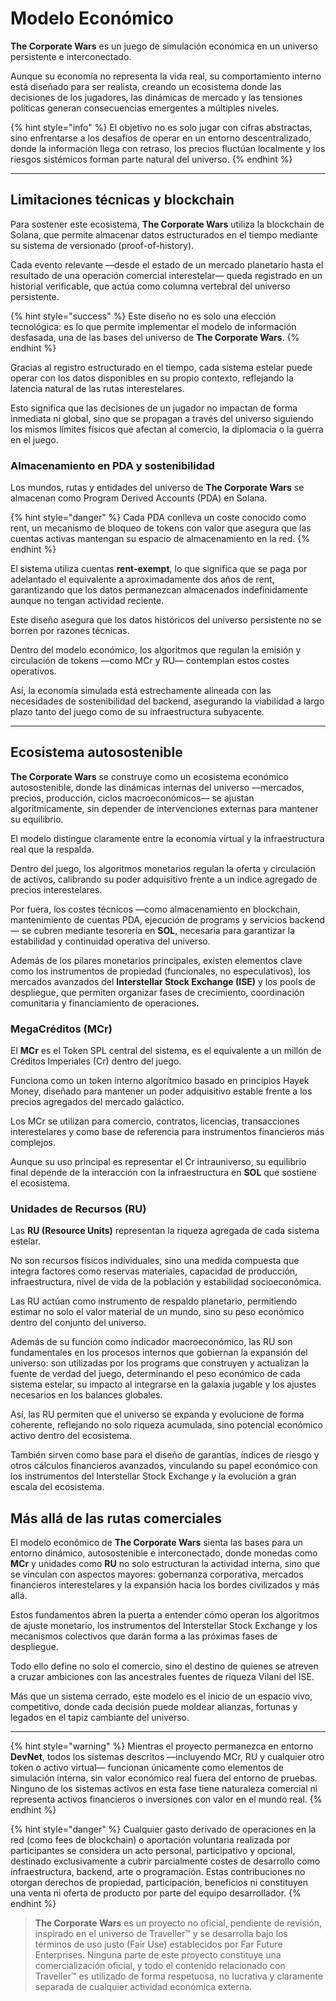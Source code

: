 # Modelo Económico

**The Corporate Wars** es un juego de simulación económica en un universo persistente e interconectado.

Aunque su economía no representa la vida real, su comportamiento interno está diseñado para ser realista, creando un ecosistema donde las decisiones de los jugadores, las dinámicas de mercado y las tensiones políticas generan consecuencias emergentes a múltiples niveles.

{% hint style="info" %}
El objetivo no es solo jugar con cifras abstractas, sino enfrentarse a los desafíos de operar en un entorno descentralizado, donde la información llega con retraso, los precios fluctúan localmente y los riesgos sistémicos forman parte natural del universo.
{% endhint %}

***

## Limitaciones técnicas y blockchain

Para sostener este ecosistema, **The Corporate Wars** utiliza la blockchain de Solana, que permite almacenar datos estructurados en el tiempo mediante su sistema de versionado (proof-of-history).

Cada evento relevante —desde el estado de un mercado planetario hasta el resultado de una operación comercial interestelar— queda registrado en un historial verificable, que actúa como columna vertebral del universo persistente.

{% hint style="success" %}
Este diseño no es solo una elección tecnológica: es lo que permite implementar el modelo de información desfasada, una de las bases del universo de **The Corporate Wars**.
{% endhint %}

Gracias al registro estructurado en el tiempo, cada sistema estelar puede operar con los datos disponibles en su propio contexto, reflejando la latencia natural de las rutas interestelares.

Esto significa que las decisiones de un jugador no impactan de forma inmediata ni global, sino que se propagan a través del universo siguiendo los mismos límites físicos que afectan al comercio, la diplomacia o la guerra en el juego.

### Almacenamiento en PDA y sostenibilidad

Los mundos, rutas y entidades del universo de **The Corporate Wars** se almacenan como Program Derived Accounts (PDA) en Solana.

{% hint style="danger" %}
Cada PDA conlleva un coste conocido como rent, un mecanismo de bloqueo de tokens con valor que asegura que las cuentas activas mantengan su espacio de almacenamiento en la red.
{% endhint %}

El sistema utiliza cuentas **rent-exempt**, lo que significa que se paga por adelantado el equivalente a aproximadamente dos años de rent, garantizando que los datos permanezcan almacenados indefinidamente aunque no tengan actividad reciente.

Este diseño asegura que los datos históricos del universo persistente no se borren por razones técnicas.

Dentro del modelo económico, los algoritmos que regulan la emisión y circulación de tokens —como MCr y RU— contemplan estos costes operativos.

Así, la economía simulada está estrechamente alineada con las necesidades de sostenibilidad del backend, asegurando la viabilidad a largo plazo tanto del juego como de su infraestructura subyacente.

***

## Ecosistema autosostenible

**The Corporate Wars** se construye como un ecosistema económico autosostenible, donde las dinámicas internas del universo —mercados, precios, producción, ciclos macroeconómicos— se ajustan algorítmicamente, sin depender de intervenciones externas para mantener su equilibrio.

El modelo distingue claramente entre la economía virtual y la infraestructura real que la respalda.

Dentro del juego, los algoritmos monetarios regulan la oferta y circulación de activos, calibrando su poder adquisitivo frente a un índice agregado de precios interestelares.

Por fuera, los costes técnicos —como almacenamiento en blockchain, mantenimiento de cuentas PDA, ejecución de programs y servicios backend— se cubren mediante tesorería en **SOL**, necesaria para garantizar la estabilidad y continuidad operativa del universo.

Además de los pilares monetarios principales, existen elementos clave como los instrumentos de propiedad (funcionales, no especulativos), los mercados avanzados del **Interstellar Stock Exchange (ISE)** y los pools de despliegue, que permiten organizar fases de crecimiento, coordinación comunitaria y financiamiento de operaciones.

### MegaCréditos (MCr)

El **MCr** es el Token SPL central del sistema, es el equivalente a un millón de Créditos Imperiales (Cr) dentro del juego.

Funciona como un token interno algorítmico basado en principios Hayek Money, diseñado para mantener un poder adquisitivo estable frente a los precios agregados del mercado galáctico.

Los MCr se utilizan para comercio, contratos, licencias, transacciones interestelares y como base de referencia para instrumentos financieros más complejos.

Aunque su uso principal es representar el Cr intrauniverso, su equilibrio final depende de la interacción con la infraestructura en **SOL** que sostiene el ecosistema.

### Unidades de Recursos (RU)

Las **RU (Resource Units)** representan la riqueza agregada de cada sistema estelar.

No son recursos físicos individuales, sino una medida compuesta que integra factores como reservas materiales, capacidad de producción, infraestructura, nivel de vida de la población y estabilidad socioeconómica.

Las RU actúan como instrumento de respaldo planetario, permitiendo estimar no solo el valor material de un mundo, sino su peso económico dentro del conjunto del universo.

Además de su función como indicador macroeconómico, las RU son fundamentales en los procesos internos que gobiernan la expansión del universo: son utilizadas por los programs que construyen y actualizan la fuente de verdad del juego, determinando el peso económico de cada sistema estelar, su impacto al integrarse en la galaxia jugable y los ajustes necesarios en los balances globales.

Así, las RU permiten que el universo se expanda y evolucione de forma coherente, reflejando no solo riqueza acumulada, sino potencial económico activo dentro del ecosistema.

También sirven como base para el diseño de garantías, índices de riesgo y otros cálculos financieros avanzados, vinculando su papel económico con los instrumentos del Interstellar Stock Exchange y la evolución a gran escala del ecosistema.

## Más allá de las rutas comerciales

El modelo económico de **The Corporate Wars** sienta las bases para un entorno dinámico, autosostenible e interconectado, donde monedas como **MCr** y unidades como **RU** no solo estructuran la actividad interna, sino que se vinculan con aspectos mayores: gobernanza corporativa, mercados financieros interestelares y la expansión hacia los bordes civilizados y más allá.

Estos fundamentos abren la puerta a entender cómo operan los algoritmos de ajuste monetario, los instrumentos del Interstellar Stock Exchange y los mecanismos colectivos que darán forma a las próximas fases de despliegue.

Todo ello define no solo el comercio, sino el destino de quienes se atreven a cruzar ambiciones con las ancestrales fuentes de riqueza Vilani del ISE.

Más que un sistema cerrado, este modelo es el inicio de un espacio vivo, competitivo, donde cada decisión puede moldear alianzas, fortunas y legados en el tapiz cambiante del universo.

***

{% hint style="warning" %}
Mientras el proyecto permanezca en entorno **DevNet**, todos los sistemas descritos —incluyendo MCr, RU y cualquier otro token o activo virtual— funcionan únicamente como elementos de simulación interna, sin valor económico real fuera del entorno de pruebas. Ninguno de los sistemas activos en esta fase tiene naturaleza comercial ni representa activos financieros o inversiones con valor en el mundo real.
{% endhint %}

{% hint style="danger" %}
Cualquier gasto derivado de operaciones en la red (como fees de blockchain) o aportación voluntaria realizada por participantes se considera un acto personal, participativo y opcional, destinado exclusivamente a cubrir parcialmente costes de desarrollo como infraestructura, backend, arte o programación. Estas contribuciones no otorgan derechos de propiedad, participación, beneficios ni constituyen una venta ni oferta de producto por parte del equipo desarrollador.
{% endhint %}

> **The Corporate Wars** es un proyecto no oficial, pendiente de revisión, inspirado en el universo de Traveller™ y se desarrolla bajo los términos de uso justo (Fair Use) establecidos por Far Future Enterprises. Ninguna parte de este proyecto constituye una comercialización oficial, y todo el contenido relacionado con Traveller™ es utilizado de forma respetuosa, no lucrativa y claramente separada de cualquier actividad económica externa.
